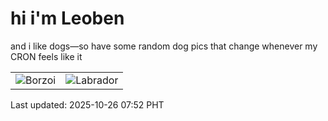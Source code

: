 # hi i'm Leoben

and i like dogs—so have some random dog pics that change whenever my CRON feels like it

|  |  |
|--------|----------|
| ![Borzoi](https://random-dog-vercel.vercel.app/api/random-borzoi?v=1761436379) | ![Labrador](https://random-dog-vercel.vercel.app/api/random-labrador?v=1761436379) |

Last updated: 2025-10-26 07:52 PHT
